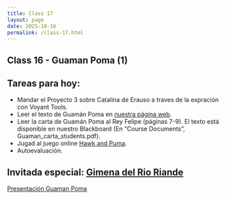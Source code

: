```yaml
---
title: Class 17
layout: page
date: 2025-10-16
permalink: /class-17.html
---
```


## Class 16 - Guaman Poma (1)

## Tareas para hoy: 

- Mandar el Proyecto 3 sobre Catalina de Erauso a traves de la expración con Voyant Tools.  
- Leer el texto de Guamán Poma en [nuestra página web](https://dh-miami.github.io/SPA_410_Fall25/guamanpoma.html).
- Leer la carta de Guamán Poma al Rey Felipe (páginas 7-9). El texto está disponible en nuestro Blackboard (En “Course Documents”, Guaman_carta_students.pdf).
- Jugad al juego online [Hawk and Puma](https://nieblagames.itch.io/hawk-and-puma).
- Autoevaluación. 

## Invitada especial: [Gimena del Rio Riande](https://www.aacademica.org/gimena.delrio.riande) 

[Presentación Guaman Poma](https://docs.google.com/presentation/d/17jDU0riKEtZMgwtSQ3thwWoDCpRfaqPBAHuuF2F_cKw/edit?slide=id.p#slide=id.p) 



